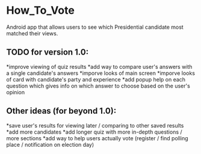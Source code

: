 # How_To_Vote

Android app that allows users to see which Presidential candidate most matched their views.

## TODO for version 1.0:

*improve viewing of quiz results
*add way to compare user's answers with a single candidate's answers
*imporve looks of main screen
*imporve looks of card with candidate's party and experience
*add popup help on each question which gives info on which answer to choose based on the user's opinion


## Other ideas (for beyond 1.0):

*save user's results for viewing later / comparing to other saved results
*add more candidates
*add longer quiz with more in-depth questions / more sections
*add way to help users actually vote (register / find polling place / notification on election day)
